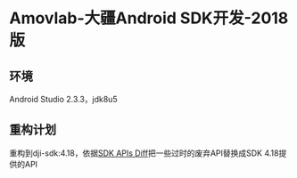 # Amovlab-大疆Android SDK开发-2018版

## 环境
Android Studio 2.3.3，jdk8u5
## 重构计划
重构到dji-sdk:4.18，依据[SDK APIs Diff](https://github.com/dji-sdk/Mobile-SDK-Android/tree/master/docs/SDK%20APIs%20Diff)把一些过时的废弃API替换成SDK 4.18提供的API
